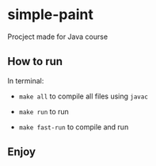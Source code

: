 # simple-paint
Procject made for Java course

## How to run

In terminal:

 - `make all` to compile all files using `javac`

 - `make run` to run

 - `make fast-run` to compile and run

## **Enjoy**
